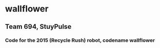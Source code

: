 # wallflower
## Team 694, StuyPulse
### Code for the 2015 (Recycle Rush) robot, codename wallflower
